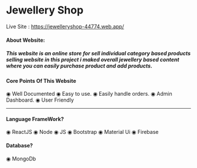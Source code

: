 <h1> Jewellery Shop </h1>

Live Site : https://jewelleryshop-44774.web.app/

<h4>About Website:</h4>
<h5> This website is an online store for sell individual category based products selling website in this project i maked overall jewellery based content where you can easily purchase product and add products.</h5>
<h4>Core Points Of This Website</h4>
<div>
◉ Well Documented
◉ Easy to use.
◉ Easily handle orders.
◉ Admin Dashboard.
◉ User Friendly 
</div>

<hr>

<h4>Language FrameWork?</h4>
<div>
◉ ReactJS
◉ Node
◉ JS
◉ Bootstrap
◉ Material Ui
◉ Firebase
</div>

<h4>Database?</h4>
◉ MongoDb

